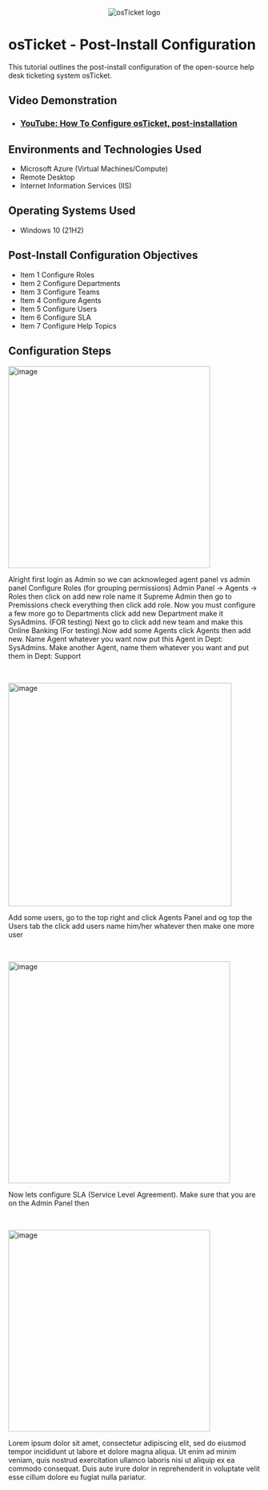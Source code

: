 <p align="center">
<img src="https://i.imgur.com/Clzj7Xs.png" alt="osTicket logo"/>
</p>

<h1>osTicket - Post-Install Configuration</h1>
This tutorial outlines the post-install configuration of the open-source help desk ticketing system osTicket.<br />


<h2>Video Demonstration</h2>

- ### [YouTube: How To Configure osTicket, post-installation](https://www.youtube.com)

<h2>Environments and Technologies Used</h2>

- Microsoft Azure (Virtual Machines/Compute)
- Remote Desktop
- Internet Information Services (IIS)

<h2>Operating Systems Used </h2>

- Windows 10</b> (21H2)

<h2>Post-Install Configuration Objectives</h2>

- Item 1 Configure Roles
- Item 2 Configure Departments
- Item 3 Configure Teams
- Item 4 Configure Agents 
- Item 5 Configure Users
- Item 6 Configure SLA
- Item 7 Configure Help Topics

<h2>Configuration Steps</h2>

<p>
<img width="403" alt="image" src="https://github.com/user-attachments/assets/1e0020e9-7b01-4cca-9c2d-1d1ea0d7dc4d" />
</p>

<p>
Alright first login as Admin so we can acknowleged agent panel vs admin panel
  Configure Roles (for grouping permissions)
Admin Panel -> Agents -> Roles then click on add new role name it Supreme Admin then go to Premissions check everything then click add role. Now you must configure a few more go to Departments click add new Department make it SysAdmins. (FOR
  testing) Next go to click add new team and make this Online Banking (For testing).Now add some Agents click Agents then add new. Name Agent whatever you want now put this Agent in Dept: SysAdmins. Make another Agent, name them whatever you
  want and put them in Dept: Support
</p>
<br />

<p>
<img width="446" alt="image" src="https://github.com/user-attachments/assets/0b6841bd-d7c2-45a9-a18f-422dac411a9b" />
</p>

<p>
 Add some users, go to the top right and click Agents Panel and og top the Users tab the click add users name him/her whatever then make one more user   
</p>
<br />

<p>
<img width="443" alt="image" src="https://github.com/user-attachments/assets/1903f023-1362-46d8-8b52-8aaead846ebb" />
</p>

<p>
Now lets configure SLA (Service Level Agreement). Make sure that you are on the Admin Panel then 
</p>
<br />

<p>
<img width="403" alt="image" src="https://github.com/user-attachments/assets/9eb841b4-cf9b-4c51-a1c5-4eb9dbc0f967" />
</p>

<p>
Lorem ipsum dolor sit amet, consectetur adipiscing elit, sed do eiusmod tempor incididunt ut labore et dolore magna aliqua. Ut enim ad minim veniam, quis nostrud exercitation ullamco laboris nisi ut aliquip ex ea commodo consequat. Duis aute irure dolor in reprehenderit in voluptate velit esse cillum dolore eu fugiat nulla pariatur.
</p>
<br />
